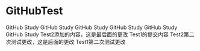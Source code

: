 # GitHubTest
GitHub Study
GitHub Study
GitHub Study
GitHub Study
GitHub Study
GitHub Study
Test2添加的内容，这是最后面的更改
Test1的提交内容
Test2第二次测试更改，这是后面的更改
Test1第二次测试更改
